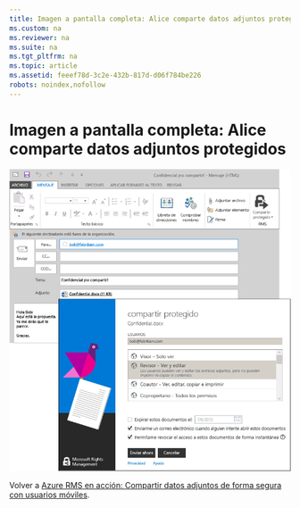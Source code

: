 ```yaml
---
title: Imagen a pantalla completa: Alice comparte datos adjuntos protegidos
ms.custom: na
ms.reviewer: na
ms.suite: na
ms.tgt_pltfrm: na
ms.topic: article
ms.assetid: feeef78d-3c2e-432b-817d-d06f784be226
robots: noindex,nofollow
---
```

# Imagen a pantalla completa: Alice comparte datos adjuntos protegidos
![](../Image/AzRMS_StoryboardEmaill1.PNG)

Volver a [Azure RMS en acción:  Compartir datos adjuntos de forma segura con usuarios móviles](http://technet.microsoft.com/library/jj585026.aspx).

